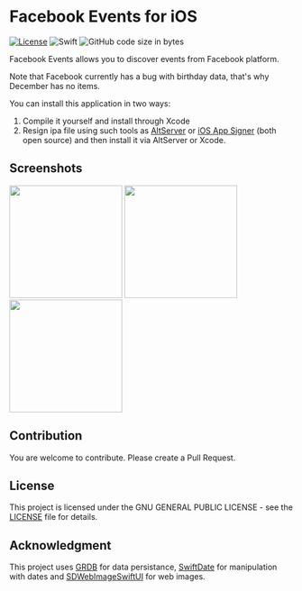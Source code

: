 # Facebook Events for iOS

[![License](https://img.shields.io/github/license/qqvm/Facebook-Events-iOS?style=flat)](https://github.com/qqvm/Facebook-Events-iOS/blob/master/LICENSE)
![Swift](https://img.shields.io/badge/language-swift-orange?style=flat)
![GitHub code size in bytes](https://img.shields.io/github/languages/code-size/qqvm/Facebook-Events-iOS?style=flat)

Facebook Events allows you to discover events from Facebook platform.

Note that Facebook currently has a bug with birthday data, that's why December has no items.

You can install this application in two ways:
1. Compile it yourself and install through Xcode
2. Resign ipa file using such tools as [AltServer](https://github.com/rileytestut/AltStore) or [iOS App Signer](https://github.com/DanTheMan827/ios-app-signer) (both open source) and then install it via AltServer or Xcode.

## Screenshots
<p float="left">
  <img src="https://i.ibb.co/pLd4JLy/IMG-0011.png" width="200" border="0">
  <img src="https://i.ibb.co/R9VsjrG/IMG-0012.png" width="200" border="0">
  <img src="https://i.ibb.co/K26q4JJ/IMG-0013.png" width="200" border="0">
</p>

## Contribution

You are welcome to contribute. Please create a Pull Request.

## License

This project is licensed under the GNU GENERAL PUBLIC LICENSE - see the [LICENSE](./LICENSE) file for details.

## Acknowledgment

This project uses [GRDB](https://github.com/groue/GRDB.swift) for data persistance, [SwiftDate](https://github.com/malcommac/SwiftDate) for manipulation with dates and [SDWebImageSwiftUI](https://github.com/SDWebImage/SDWebImageSwiftUI) for web images.
